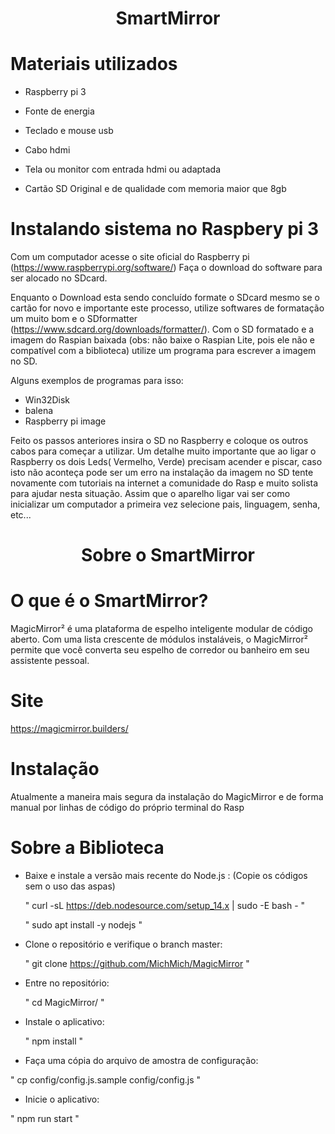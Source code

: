 <h1 align="center"> SmartMirror </h1>

# Materiais utilizados
- Raspberry pi 3

- Fonte de energia

- Teclado e mouse usb

- Cabo hdmi

- Tela ou monitor com entrada hdmi ou adaptada

- Cartão SD Original e de qualidade com memoria maior que 8gb

# Instalando sistema no Raspbery pi 3

Com um computador acesse o site oficial do Raspberry pi (https://www.raspberrypi.org/software/)
Faça o download do software para ser alocado no SDcard.

Enquanto o Download esta sendo concluído formate o SDcard mesmo se o cartão for novo e importante este processo, utilize softwares de formatação um muito bom e o SDformatter 
(https://www.sdcard.org/downloads/formatter/).
Com o SD formatado e a imagem do Raspian baixada (obs: não baixe o Raspian Lite, pois ele não e compatível com a biblioteca) utilize um programa para escrever a imagem no SD.

Alguns exemplos de programas para isso:

- Win32Disk
- balena
- Raspberry pi image

Feito os passos anteriores insira o SD no Raspberry e coloque os outros cabos para começar a utilizar.
Um detalhe muito importante que ao ligar o Raspberry os dois Leds( Vermelho, Verde) precisam acender e piscar, caso isto não aconteça pode ser um erro na instalação da imagem no SD tente novamente com tutoriais na internet a comunidade do Rasp e muito solista para ajudar nesta situação.
Assim que o aparelho ligar vai ser como inicializar um computador a primeira vez selecione pais, linguagem, senha, etc...

<h1 align="center"> Sobre o SmartMirror </h1>

# O que é o SmartMirror?

MagicMirror² é uma plataforma de espelho inteligente modular de código aberto. Com uma lista crescente de módulos instaláveis, o MagicMirror² permite que você converta seu espelho de corredor ou banheiro em seu assistente pessoal.

# Site 
https://magicmirror.builders/

# Instalação

Atualmente a maneira mais segura da instalação do MagicMirror e de forma manual por linhas de código do próprio terminal do Rasp

# Sobre a Biblioteca
- Baixe e instale a versão mais recente do Node.js : 
  (Copie os códigos sem o uso das aspas)

  " curl -sL https://deb.nodesource.com/setup_14.x | sudo -E bash - "

  " sudo apt install -y nodejs "
  
 - Clone o repositório e verifique o branch master:

   " git clone https://github.com/MichMich/MagicMirror " 
   
 - Entre no repositório:

   " cd MagicMirror/  "
   
 - Instale o aplicativo: 

   " npm install "
  
  -  Faça uma cópia do arquivo de amostra de configuração: 

   " cp config/config.js.sample config/config.js  "
   
  -  Inicie o aplicativo:

   " npm run start "
